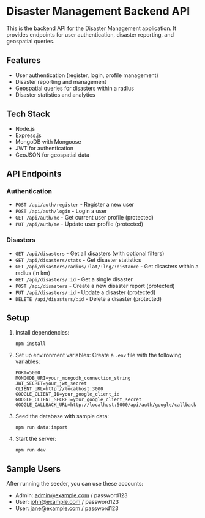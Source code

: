 # Disaster Management Backend API

This is the backend API for the Disaster Management application. It provides endpoints for user authentication, disaster reporting, and geospatial queries.

## Features

- User authentication (register, login, profile management)
- Disaster reporting and management
- Geospatial queries for disasters within a radius
- Disaster statistics and analytics

## Tech Stack

- Node.js
- Express.js
- MongoDB with Mongoose
- JWT for authentication
- GeoJSON for geospatial data

## API Endpoints

### Authentication

- `POST /api/auth/register` - Register a new user
- `POST /api/auth/login` - Login a user
- `GET /api/auth/me` - Get current user profile (protected)
- `PUT /api/auth/me` - Update user profile (protected)

### Disasters

- `GET /api/disasters` - Get all disasters (with optional filters)
- `GET /api/disasters/stats` - Get disaster statistics
- `GET /api/disasters/radius/:lat/:lng/:distance` - Get disasters within a radius (in km)
- `GET /api/disasters/:id` - Get a single disaster
- `POST /api/disasters` - Create a new disaster report (protected)
- `PUT /api/disasters/:id` - Update a disaster (protected)
- `DELETE /api/disasters/:id` - Delete a disaster (protected)

## Setup

1. Install dependencies:
   ```
   npm install
   ```

2. Set up environment variables:
   Create a `.env` file with the following variables:
   ```
   PORT=5000
   MONGODB_URI=your_mongodb_connection_string
   JWT_SECRET=your_jwt_secret
   CLIENT_URL=http://localhost:3000
   GOOGLE_CLIENT_ID=your_google_client_id
   GOOGLE_CLIENT_SECRET=your_google_client_secret
   GOOGLE_CALLBACK_URL=http://localhost:5000/api/auth/google/callback
   ```

3. Seed the database with sample data:
   ```
   npm run data:import
   ```

4. Start the server:
   ```
   npm run dev
   ```

## Sample Users

After running the seeder, you can use these accounts:

- Admin: admin@example.com / password123
- User: john@example.com / password123
- User: jane@example.com / password123 